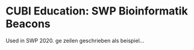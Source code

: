 # CUBI Education: SWP Bioinformatik Beacons

Used in SWP 2020.
ge zeilen
geschrieben als beispiel...

